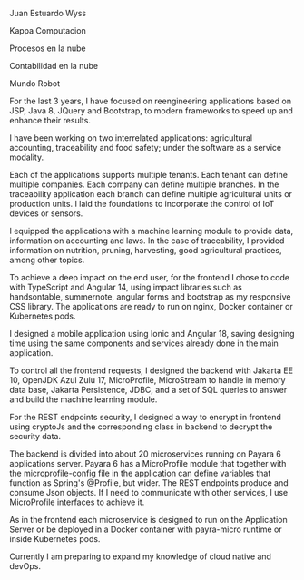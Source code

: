 Juan Estuardo Wyss

Kappa Computacion

Procesos en la nube

Contabilidad en la nube

Mundo Robot


For the last 3 years, I have focused on reengineering applications based on JSP, Java 8, JQuery and Bootstrap, to modern frameworks to speed up and enhance their results. 	 

I have been working on two interrelated applications: agricultural accounting, traceability and food safety; under the software as a service modality.  

Each of the applications supports multiple tenants. Each tenant can define multiple companies. Each company can define multiple branches. In the traceability application each branch can define multiple agricultural units or production units. I laid the foundations to incorporate the control of IoT devices or sensors. 					 

I equipped the applications with a machine learning module to provide data, information on accounting and laws. In the case of traceability, I provided information on nutrition, pruning, harvesting, good agricultural practices, among other topics. 				 

To achieve a deep impact on the end user, for the frontend I chose to code with TypeScript and Angular 14, using impact libraries such as handsontable, summernote, angular forms and bootstrap as my responsive CSS library. The applications are ready to run on nginx, Docker container or Kubernetes pods. 					 

I designed a mobile application using Ionic and Angular 18, saving designing time using the same components and services already done in the main application. 				 

To control all the frontend requests, I designed the backend with Jakarta EE 10, OpenJDK Azul Zulu 17, MicroProfile, MicroStream to handle in memory data base, Jakarta Persistence, JDBC, and a set of SQL queries to answer and build the machine learning module. 		 

For the REST endpoints security, I designed a way to encrypt in frontend using cryptoJs and the corresponding class in backend to decrypt the security data.  

The backend is divided into about 20 microservices running on Payara 6 applications server. Payara 6 has a MicroProfile module that together with the microprofile-config file in the application can define variables that function as Spring's @Profile, but wider. The REST endpoints produce and consume Json objects. If I need to communicate with other services, I use MicroProfile interfaces to achieve it. 					 

As in the frontend each microservice is designed to run on the Application Server or be deployed in a Docker container with payra-micro runtime or inside Kubernetes pods. 			 

Currently I am preparing to expand my knowledge of cloud native and devOps.
